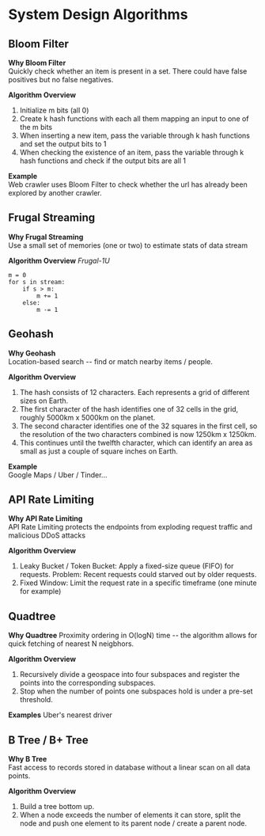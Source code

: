 # System Design Algorithms

## Bloom Filter
**Why Bloom Filter**\
Quickly check whether an item is present in a set. There could have false positives but no false negatives.

**Algorithm Overview**
1. Initialize m bits (all 0)
2. Create k hash functions with each all them mapping an input to one of the m bits
3. When inserting a new item, pass the variable through k hash functions and set the output bits to 1
4. When checking the existence of an item, pass the variable through k hash functions and check if the output bits are all 1

**Example**\
Web crawler uses Bloom Filter to check whether the url has already been explored by another crawler.

## Frugal Streaming
**Why Frugal Streaming**\
Use a small set of memories (one or two) to estimate stats of data stream

**Algorithm Overview**
*Frugal-1U*
```
m = 0
for s in stream:
    if s > m:
        m += 1
    else:
        m -= 1
```

## Geohash
**Why Geohash**\
Location-based search -- find or match nearby items / people.

**Algorithm Overview**
1. The hash consists of 12 characters. Each represents a grid of different sizes on Earth.
2. The first character of the hash identifies one of 32 cells in the grid, roughly 5000km x 5000km on the planet.
3. The second character identifies one of the 32 squares in the first cell, so the resolution of the two characters combined is now 1250km x 1250km.
4. This continues until the twelfth character, which can identify an area as small as just a couple of square inches on Earth.

**Example**\
Google Maps / Uber / Tinder...

## API Rate Limiting
**Why API Rate Limiting**\
API Rate Limiting protects the endpoints from exploding request traffic and malicious DDoS attacks

**Algorithm Overview**
1. Leaky Bucket / Token Bucket: Apply a fixed-size queue (FIFO) for requests. Problem: Recent requests could starved out by older requests.
2. Fixed Window: Limit the request rate in a specific timeframe (one minute for example)

## Quadtree
**Why Quadtree**
Proximity ordering in O(logN) time -- the algorithm allows for quick fetching of nearest N neigbhors.

**Algorithm Overview**
1. Recursively divide a geospace into four subspaces and register the points into the corresponding subspaces.
2. Stop when the number of points one subspaces hold is under a pre-set threshold.

**Examples**
Uber's nearest driver

## B Tree / B+ Tree
**Why B Tree**\
Fast access to records stored in database without a linear scan on all data points.

**Algorithm Overview**
1. Build a tree bottom up.
2. When a node exceeds the number of elements it can store, split the node and push one element to its parent node / create a parent node.
